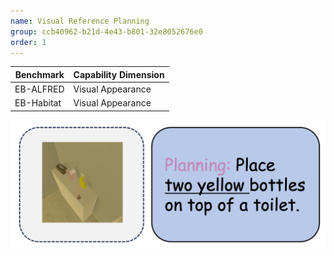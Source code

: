 ```yaml
---
name: Visual Reference Planning
group: ccb40962-b21d-4e43-b801-32e8052676e0
order: 1
---
```


<div class="row">
<div class="col-8">

| **Benchmark** | **Capability Dimension** |
| ------------- | ------------------------ |
| EB-ALFRED     | Visual Appearance        |
| EB-Habitat    | Visual Appearance        |

</div>

<div class="col-4">

![alt text](visualreferenceplanning.png)

</div>

</div>
